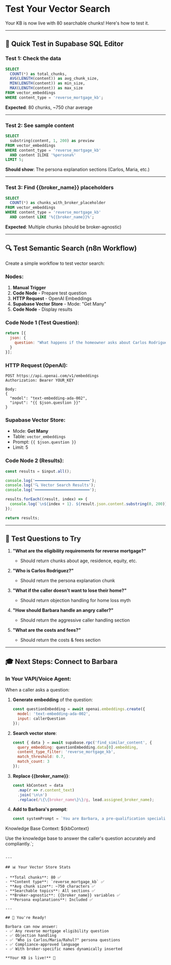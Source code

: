 # Test Your Vector Search

Your KB is now live with 80 searchable chunks! Here's how to test it.

---

## 🧪 Quick Test in Supabase SQL Editor

### Test 1: Check the data
```sql
SELECT 
  COUNT(*) as total_chunks,
  AVG(LENGTH(content)) as avg_chunk_size,
  MIN(LENGTH(content)) as min_size,
  MAX(LENGTH(content)) as max_size
FROM vector_embeddings
WHERE content_type = 'reverse_mortgage_kb';
```

**Expected**: 80 chunks, ~750 char average

---

### Test 2: See sample content
```sql
SELECT 
  substring(content, 1, 200) as preview
FROM vector_embeddings
WHERE content_type = 'reverse_mortgage_kb'
  AND content ILIKE '%persona%'
LIMIT 5;
```

**Should show**: The persona explanation sections (Carlos, Maria, etc.)

---

### Test 3: Find {{broker_name}} placeholders
```sql
SELECT 
  COUNT(*) as chunks_with_broker_placeholder
FROM vector_embeddings
WHERE content_type = 'reverse_mortgage_kb'
  AND content LIKE '%{{broker_name}}%';
```

**Expected**: Multiple chunks (should be broker-agnostic)

---

## 🔍 Test Semantic Search (n8n Workflow)

Create a simple workflow to test vector search:

### Nodes:
1. **Manual Trigger**
2. **Code Node** - Prepare test question
3. **HTTP Request** - OpenAI Embeddings
4. **Supabase Vector Store** - Mode: "Get Many"
5. **Code Node** - Display results

### Code Node 1 (Test Question):
```javascript
return [{
  json: {
    question: "What happens if the homeowner asks about Carlos Rodriguez?"
  }
}];
```

### HTTP Request (OpenAI):
```
POST https://api.openai.com/v1/embeddings
Authorization: Bearer YOUR_KEY

Body:
{
  "model": "text-embedding-ada-002",
  "input": "{{ $json.question }}"
}
```

### Supabase Vector Store:
- Mode: **Get Many**
- Table: `vector_embeddings`
- Prompt: `{{ $json.question }}`
- Limit: 5

### Code Node 2 (Results):
```javascript
const results = $input.all();

console.log('━━━━━━━━━━━━━━━━━━━━━━━━');
console.log('🔍 Vector Search Results');
console.log('━━━━━━━━━━━━━━━━━━━━━━━━');

results.forEach((result, index) => {
  console.log(`\n${index + 1}. ${result.json.content.substring(0, 200)}...`);
});

return results;
```

---

## 🎯 Test Questions to Try

1. **"What are the eligibility requirements for reverse mortgage?"**
   - Should return chunks about age, residence, equity, etc.

2. **"Who is Carlos Rodriguez?"**
   - Should return the persona explanation chunk

3. **"What if the caller doesn't want to lose their home?"**
   - Should return objection handling for home loss myth

4. **"How should Barbara handle an angry caller?"**
   - Should return the aggressive caller handling section

5. **"What are the costs and fees?"**
   - Should return the costs & fees section

---

## 🎓 Next Steps: Connect to Barbara

### In Your VAPI/Voice Agent:

When a caller asks a question:

1. **Generate embedding** of the question:
   ```javascript
   const questionEmbedding = await openai.embeddings.create({
     model: 'text-embedding-ada-002',
     input: callerQuestion
   });
   ```

2. **Search vector store**:
   ```javascript
   const { data } = await supabase.rpc('find_similar_content', {
     query_embedding: questionEmbedding.data[0].embedding,
     content_type_filter: 'reverse_mortgage_kb',
     match_threshold: 0.7,
     match_count: 3
   });
   ```

3. **Replace {{broker_name}}**:
   ```javascript
   const kbContext = data
     .map(r => r.content_text)
     .join('\n\n')
     .replace(/\{\{broker_name\}\}/g, lead.assigned_broker_name);
   ```

4. **Add to Barbara's prompt**:
   ```javascript
   const systemPrompt = `You are Barbara, a pre-qualification specialist...

Knowledge Base Context:
${kbContext}

Use the knowledge base to answer the caller's question accurately and compliantly.`;
   ```

---

## 📊 Your Vector Store Stats

- **Total chunks**: 80 ✅
- **Content type**: `reverse_mortgage_kb` ✅
- **Avg chunk size**: ~750 characters ✅
- **Searchable topics**: All sections ✅
- **Broker-agnostic**: {{broker_name}} variables ✅
- **Persona explanations**: Included ✅

---

## 🎉 You're Ready!

Barbara can now answer:
- ✅ Any reverse mortgage eligibility question
- ✅ Objection handling
- ✅ "Who is Carlos/Maria/Rahul?" persona questions
- ✅ Compliance-approved language
- ✅ With broker-specific names dynamically inserted

**Your KB is live!** 🚀


